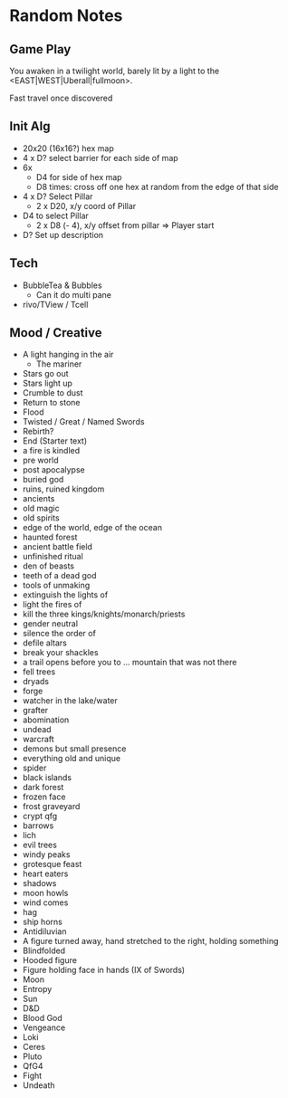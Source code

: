 # Random Notes

## Game Play

You awaken in a twilight world, barely lit by a light to the <EAST|WEST|Uberall|fullmoon>.

Fast travel once discovered

## Init Alg

- 20x20 (16x16?) hex map
- 4 x D? select barrier for each side of map
- 6x
  - D4 for side of hex map
  - D8 times: cross off one hex at random from the edge of that side
- 4 x D? Select Pillar
  - 2 x D20, x/y coord of Pillar
- D4 to select Pillar
  - 2 x D8 (- 4), x/y offset from pillar => Player start
- D? Set up description

## Tech

- BubbleTea & Bubbles
  - Can it do multi pane
- rivo/TView / Tcell

## Mood / Creative

- A light hanging in the air
  - The mariner
- Stars go out
- Stars light up
- Crumble to dust
- Return to stone
- Flood
- Twisted / Great / Named Swords
- Rebirth?
- End (Starter text)
- a fire is kindled
- pre world
- post apocalypse
- buried god
- ruins, ruined kingdom
- ancients
- old magic
- old spirits
- edge of the world, edge of the ocean
- haunted forest
- ancient battle field
- unfinished ritual
- den of beasts
- teeth of a dead god
- tools of unmaking
- extinguish the lights of
- light the fires of
- kill the three kings/knights/monarch/priests
- gender neutral
- silence the order of
- defile altars
- break your shackles
- a trail opens before you to ... mountain that was not there
- fell trees
- dryads
- forge
- watcher in the lake/water
- grafter
- abomination
- undead
- warcraft
- demons but small presence
- everything old and unique
- spider
- black islands
- dark forest
- frozen face
- frost graveyard
- crypt qfg
- barrows
- lich
- evil trees
- windy peaks
- grotesque feast
- heart eaters
- shadows
- moon howls
- wind comes
- hag
- ship horns
- Antidiluvian
- A figure turned away, hand stretched to the right, holding something
- Blindfolded
- Hooded figure
- Figure holding face in hands (IX of Swords)
- Moon
- Entropy
- Sun
- D&D
- Blood God
- Vengeance
- Loki
- Ceres
- Pluto
- QfG4
- Fight
- Undeath

